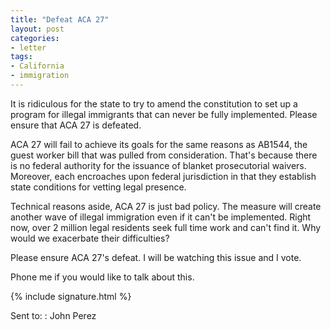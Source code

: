 ```yaml
---
title: "Defeat ACA 27"
layout: post
categories:
- letter
tags:
- California
- immigration
---
```


It is ridiculous for the state to try to amend the constitution to set up a program for illegal immigrants that can never be fully implemented. Please ensure that ACA 27 is defeated.

ACA 27 will fail to achieve its goals for the same reasons as AB1544, the guest worker bill that was pulled from consideration. That's because there is no federal authority for the issuance of blanket prosecutorial waivers. Moreover, each encroaches upon federal jurisdiction in that they establish state conditions for vetting legal presence.

Technical reasons aside, ACA 27 is just bad policy. The measure will create another wave of illegal immigration even if it can't be implemented. Right now, over 2 million legal residents seek full time work and can't find it. Why would we exacerbate their difficulties?

Please ensure ACA 27's defeat. I will be watching this issue and I vote.

Phone me if you would like to talk about this.

{% include signature.html %}

Sent to:
: John Perez
